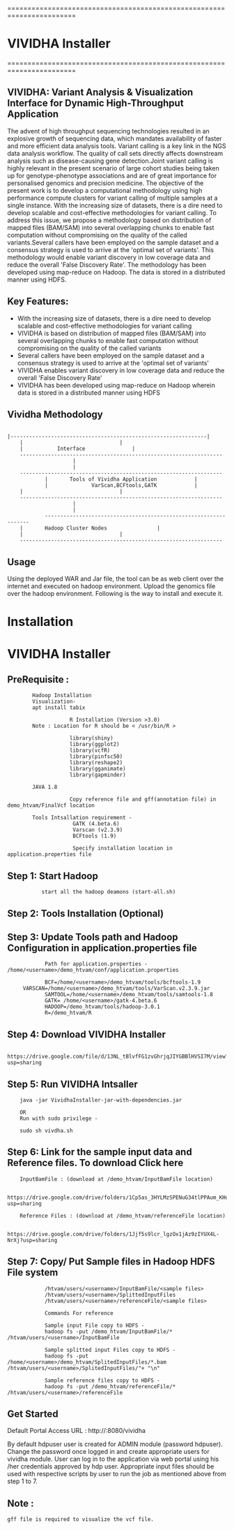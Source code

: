 =======================================================================
# VIVIDHA Installer
=======================================================================


## VIVIDHA: Variant Analysis & Visualization Interface for Dynamic High-Throughput Application


The advent of high throughput sequencing technologies resulted in an explosive growth of sequencing data, which mandates availability of faster and more efficient data analysis tools.
Variant calling is a key link in the NGS data analysis workflow. The quality of call sets directly affects downstream analysis such as disease-causing gene detection.Joint variant calling is highly relevant in the present scenario of large cohort studies being taken up for genotype-phenotype associations and are of great importance for personalised genomics and precision medicine.
The objective of the present work is to develop a computational methodology using high performance compute clusters for variant calling of multiple samples at a single instance.
With the increasing size of datasets, there is a dire need to develop scalable and cost-effective methodologies for variant calling.
To address this issue, we propose a methodology based on distribution of mapped files (BAM/SAM) into several overlapping chunks to enable fast computation without compromising on the quality of the called variants.Several callers have been employed on the sample dataset and a consensus strategy is used to arrive at the 'optimal set of variants'.
This methodology would enable variant discovery in low coverage data and reduce the overall 'False Discovery Rate'.
The methodology has been developed using map-reduce on Hadoop. The data is stored in a distributed manner using HDFS.

## Key Features:
 - With the increasing size of datasets, there is a dire need to develop scalable and cost-effective methodologies for variant calling
 - VIVIDHA is based on distribution of mapped files (BAM/SAM) into several overlapping chunks to enable fast computation without compromising on the quality of the called variants
 - Several callers have been employed on the sample dataset and a consensus strategy is used to arrive at the 'optimal set of variants'
 - VIVIDHA enables variant discovery in low coverage data and reduce the overall 'False Discovery Rate'
 - VIVIDHA has been developed using map-reduce on Hadoop wherein data is stored in a distributed manner using HDFS

## Vividha Methodology 

		                                                                                                                                                         |---------------------------------------------------------------|
		|								|
		|			Interface				|
		-----------------------------------------------------------------
					     |
					     |
		-----------------------------------------------------------------
                |		Tools of Vividha Application     		|
                |        	   VarScan,BCFtools,GATK			|
	 	|								|
		-----------------------------------------------------------------
					     |
					     |
                -----------------------------------------------------------------
		|		Hadoop Cluster Nodes			  	|
		|								|
		-----------------------------------------------------------------




## Usage

Using the deployed WAR and Jar file, the tool can be as web client over the internet and executed on hadoop environment. Upload the genomics file over the hadoop environment.
Following is the way to install and execute it.

# Installation

# VIVIDHA Installer

## PreRequisite :
            Hadoop Installation
            Visualization-
			apt install tabix

                        R Installation (Version >3.0)
			Note : Location for R should be < /usr/bin/R >

                        library(shiny)
                        library(ggplot2)
                        library(vcfR)
                        library(pinfsc50)
                        library(reshape2)                        
                        library(gganimate)
                        library(gapminder)
			
			JAVA 1.8
                        
                        Copy reference file and gff(annotation file) in demo_htvam/FinalVcf location
                        
            Tools Intsallation requirement -
                         GATK (4.beta.6)
                         Varscan (v2.3.9)
                         BCFtools (1.9)
                         
                         Specify installation location in application.properties file

## Step 1:     Start Hadoop
               start all the hadoop deamons (start-all.sh)
               
## Step 2:     Tools Installation (Optional)

## Step 3:     Update Tools path and Hadoop Configuration in application.properties file

                Path for application.properties - /home/<username>/demo_htvam/conf/application.properties
  
                BCF=/home/<username>/demo_htvam/tools/bcftools-1.9
		 VARSCAN=/home/<username>/demo_htvam/tools/VarScan.v2.3.9.jar
                SAMTOOL=/home/<username>/demo_htvam/tools/samtools-1.8
                GATK= /home/<username>/gatk-4.beta.6
                HADOOP=/demo_htvam/tools/hadoop-3.0.1
                R=/demo_htvam/R

## Step 4:      Download VIVIDHA Installer 
                        https://drive.google.com/file/d/13NL_tBlvfFG1zvGhrjqJIYGBBlHVSI7M/view?usp=sharing
			
## Step 5:      Run VIVIDHA Intsaller

		java -jar VividhaInstaller-jar-with-dependencies.jar
		
		OR
		Run with sudo privilege - 
		
		sudo sh vivdha.sh
		
			
## Step 6:	Link for the sample input data and Reference files. To download Click here

		InputBamFile : (download at /demo_htvam/InputBamFile location)

			https://drive.google.com/drive/folders/1Cp5as_3HYLMzSPENuG34tlPPAum_KHug?usp=sharing
	
		Reference Files : (download at /demo_htvam/referenceFile location)

			https://drive.google.com/drive/folders/1Jjf5s9lcr_lgzOx1jAz9zIYUX4L-NrXj?usp=sharing
	
		
## Step 7:       Copy/ Put Sample files in Hadoop HDFS File system

                /htvam/users/<username>/InputBamFile/<sample files>
                /htvam/users/<username>/SplittedInputFiles
                /htvam/users/<username>/referenceFile/<sample files>

                Commands For reference

                Sample input File copy to HDFS -     
                hadoop fs -put /demo_htvam/InputBamFile/* /htvam/users/<username>/InputBamFile

                Sample splitted input Files copy to HDFS -     
                hadoop fs -put /home/<username>/demo_htvam/SplitedInputFiles/*.bam /htvam/users/<username>/SplitedInputFiles/"+ "\n"

                Sample reference files copy to HDFS -  
                hadoop fs -put /demo_htvam/referenceFile/* /htvam/users/<username>/referenceFile
              

## Get Started
 Default Portal Access URL :
 http://<Application server>:8080/vividha

By default hdpuser user is created for ADMIN module (password hdpuser). Change the password once logged in and create appropriate users for vividha module.
User can log in to the application via web portal using his /her credentials approved by hdp user.
Appropriate input files should be used with respective scripts by user to run the job as mentioned above from step 1 to 7.


## **Note** : 
	gff file is required to visualize the vcf file.
	
